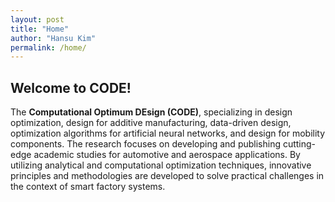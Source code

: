 ```yaml
---
layout: post
title: "Home"
author: "Hansu Kim"
permalink: /home/
---
```

   
## Welcome to CODE!   
   
The **Computational Optimum DEsign (CODE)**, specializing in design optimization, design for additive manufacturing, data-driven design, optimization algorithms for artificial neural networks, and design for mobility components. The research focuses on developing and publishing cutting-edge academic studies for automotive and aerospace applications. By utilizing analytical and computational optimization techniques, innovative principles and methodologies are developed to solve practical challenges in the context of smart factory systems.
